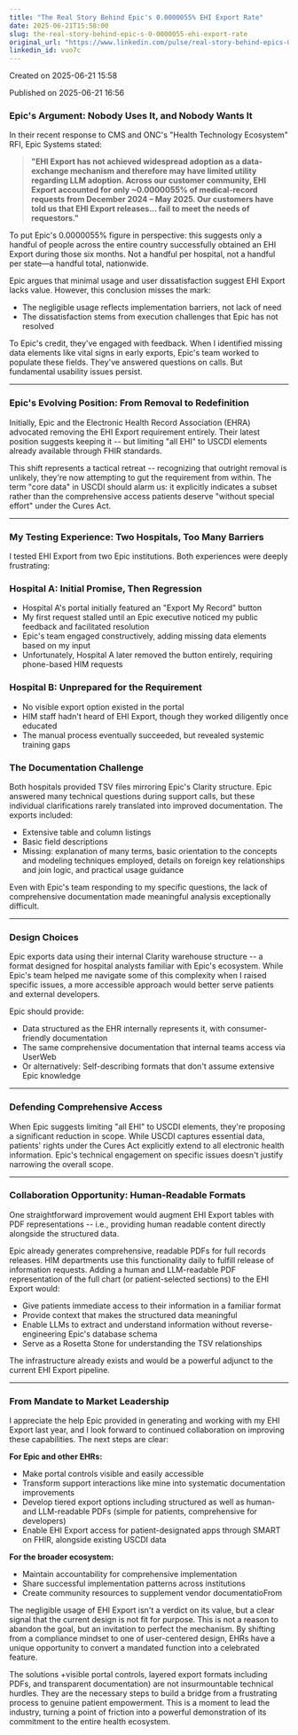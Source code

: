 ```yaml
---
title: "The Real Story Behind Epic's 0.0000055% EHI Export Rate"
date: 2025-06-21T15:58:00
slug: the-real-story-behind-epic-s-0-0000055-ehi-export-rate
original_url: "https://www.linkedin.com/pulse/real-story-behind-epics-00000055-ehi-export-rate-josh-mandel-md-vuo7c"
linkedin_id: vuo7c
---
```


Created on 2025-06-21 15:58

Published on 2025-06-21 16:56

### Epic's Argument: Nobody Uses It, and Nobody Wants It

In their recent response to CMS and ONC's "Health Technology Ecosystem" RFI, Epic Systems stated:

> **"EHI Export has not achieved widespread adoption as a data-exchange mechanism and therefore may have limited utility regarding LLM adoption. Across our customer community, EHI Export accounted for only ~0.0000055% of medical-record requests from December 2024 – May 2025. Our customers have told us that EHI Export releases... fail to meet the needs of requestors."**

To put Epic's 0.0000055% figure in perspective: this suggests only a handful of people across the entire country successfully obtained an EHI Export during those six months. Not a handful per hospital, not a handful per state—a handful total, nationwide.

Epic argues that minimal usage and user dissatisfaction suggest EHI Export lacks value. However, this conclusion misses the mark:

* The negligible usage reflects implementation barriers, not lack of need
* The dissatisfaction stems from execution challenges that Epic has not resolved

To Epic's credit, they've engaged with feedback. When I identified missing data elements like vital signs in early exports, Epic's team worked to populate these fields. They've answered questions on calls. But fundamental usability issues persist.

---

### Epic's Evolving Position: From Removal to Redefinition

Initially, Epic and the Electronic Health Record Association (EHRA) advocated removing the EHI Export requirement entirely. Their latest position suggests keeping it -- but limiting "all EHI" to USCDI elements already available through FHIR standards.

This shift represents a tactical retreat -- recognizing that outright removal is unlikely, they're now attempting to gut the requirement from within. The term "core data" in USCDI should alarm us: it explicitly indicates a subset rather than the comprehensive access patients deserve "without special effort" under the Cures Act.

---

### My Testing Experience: Two Hospitals, Too Many Barriers

I tested EHI Export from two Epic institutions. Both experiences were deeply frustrating:

### Hospital A: Initial Promise, Then Regression

* Hospital A's portal initially featured an "Export My Record" button
* My first request stalled until an Epic executive noticed my public feedback and facilitated resolution
* Epic's team engaged constructively, adding missing data elements based on my input
* Unfortunately, Hospital A later removed the button entirely, requiring phone-based HIM requests

### Hospital B: Unprepared for the Requirement

* No visible export option existed in the portal
* HIM staff hadn't heard of EHI Export, though they worked diligently once educated
* The manual process eventually succeeded, but revealed systemic training gaps

### The Documentation Challenge

Both hospitals provided TSV files mirroring Epic's Clarity structure. Epic answered many technical questions during support calls, but these individual clarifications rarely translated into improved documentation. The exports included:

* Extensive table and column listings
* Basic field descriptions
* Missing: explanation of many terms, basic orientation to the concepts and modeling techniques employed, details on foreign key relationships and join logic, and practical usage guidance

Even with Epic's team responding to my specific questions, the lack of comprehensive documentation made meaningful analysis exceptionally difficult.

---

### Design Choices

Epic exports data using their internal Clarity warehouse structure -- a format designed for hospital analysts familiar with Epic's ecosystem. While Epic's team helped me navigate some of this complexity when I raised specific issues, a more accessible approach would better serve patients and external developers.

Epic should provide:

* Data structured as the EHR internally represents it, with consumer-friendly documentation
* The same comprehensive documentation that internal teams access via UserWeb
* Or alternatively: Self-describing formats that don't assume extensive Epic knowledge

---

### Defending Comprehensive Access

When Epic suggests limiting "all EHI" to USCDI elements, they're proposing a significant reduction in scope. While USCDI captures essential data, patients' rights under the Cures Act explicitly extend to all electronic health information. Epic's technical engagement on specific issues doesn't justify narrowing the overall scope.

---

### Collaboration Opportunity: Human-Readable Formats

One straightforward improvement would augment EHI Export tables with PDF representations -- i.e., providing human readable content directly alongside the structured data.

Epic already generates comprehensive, readable PDFs for full records releases. HIM departments use this functionality daily to fulfill release of information requests. Adding a human and LLM-readable PDF representation of the full chart (or patient-selected sections) to the EHI Export would:

* Give patients immediate access to their information in a familiar format
* Provide context that makes the structured data meaningful
* Enable LLMs to extract and understand information without reverse-engineering Epic's database schema
* Serve as a Rosetta Stone for understanding the TSV relationships

The infrastructure already exists and would be a powerful adjunct to the current EHI Export pipeline.

---

### From Mandate to Market Leadership

I appreciate the help Epic provided in generating and working with my EHI Export last year, and I look forward to continued collaboration on improving these capabilities. The next steps are clear:

**For Epic and other EHRs:**

* Make portal controls visible and easily accessible
* Transform support interactions like mine into systematic documentation improvements
* Develop tiered export options including structured as well as human- and LLM-readable PDFs (simple for patients, comprehensive for developers)
* Enable EHI Export access for patient-designated apps through SMART on FHIR, alongside existing USCDI data

**For the broader ecosystem:**

* Maintain accountability for comprehensive implementation
* Share successful implementation patterns across institutions
* Create community resources to supplement vendor documentatioFrom

The negligible usage of EHI Export isn't a verdict on its value, but a clear signal that the current design is not fit for purpose. This is not a reason to abandon the goal, but an invitation to perfect the mechanism. By shifting from a compliance mindset to one of user-centered design, EHRs have a unique opportunity to convert a mandated function into a celebrated feature.

The solutions +visible portal controls, layered export formats including PDFs, and transparent documentation) are not insurmountable technical hurdles. They are the necessary steps to build a bridge from a frustrating process to genuine patient empowerment. This is a moment to lead the industry, turning a point of friction into a powerful demonstration of its commitment to the entire health ecosystem.